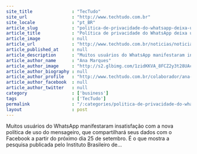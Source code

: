 ```yaml
---
site_title               : "TecTudo"
site_url                 : "http://www.techtudo.com.br"
site_locale              : "pt_BR"
article_slug             : "politica-de-privacidade-do-whatsapp-deixa-usuarios-inseguros-mostra-pesquisa"
article_title            : "Política de privacidade do WhatsApp deixa usuários inseguros, mostra pesquisa"
article_image            : null
article_url              : "http://www.techtudo.com.br/noticias/noticia/2016/09/politica-de-privacidade-do-whatsapp-nao-e-transparente-diz-pesquisa-do-idec.html"
article_published_at     : null
article_description      : "Muitos usuários do WhatsApp manifestaram insatisfação com a nova política de uso do mensageiro, que compartilhará seus dados com o Facebook a partir do próximo dia 25 de setembro. É o que mostra a pesquisa publicada pelo Instituto Brasileiro de..."
article_author_name      : "Ana Marques"
article_author_image     : "http://s2.glbimg.com/1zidKKVA_8FCZ2y3t28UAceWs58=/30x30/s2.glbimg.com/tznMSOReZsJPXRlGGN4ABb_Qbl0=/0x0:140x140/140x140/s.glbimg.com/po/tt2/f/original/2016/03/21/perfil.png"
article_author_biography : null
article_author_profile   : "http://www.techtudo.com.br/colaborador/ana-marques.html"
article_author_facebook  : null
article_author_twitter   : null
category                 : ['business']
tags                     : ['TecTudo']
permalink                : "/:categories/politica-de-privacidade-do-whatsapp-deixa-usuarios-inseguros-mostra-pesquisa/"
layout                   : post
---
```


Muitos usuários do WhatsApp manifestaram insatisfação com a nova política de uso do mensageiro, que compartilhará seus dados com o Facebook a partir do próximo dia 25 de setembro. É o que mostra a pesquisa publicada pelo Instituto Brasileiro de...

